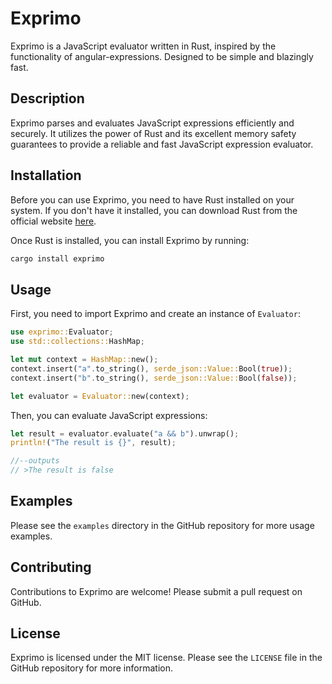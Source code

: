 # Exprimo

Exprimo is a JavaScript evaluator written in Rust, inspired by the functionality of 
angular-expressions. Designed to be simple and blazingly fast.

## Description

Exprimo parses and evaluates JavaScript expressions efficiently and securely. 
It utilizes the power of Rust and its excellent memory safety guarantees to provide a reliable
and fast JavaScript expression evaluator.

## Installation

Before you can use Exprimo, you need to have Rust installed on your system. 
If you don't have it installed, you can download Rust from the official website 
[here](https://www.rust-lang.org/tools/install).

Once Rust is installed, you can install Exprimo by running:

```bash
cargo install exprimo
```

## Usage

First, you need to import Exprimo and create an instance of `Evaluator`:

```rust
use exprimo::Evaluator;
use std::collections::HashMap;

let mut context = HashMap::new();
context.insert("a".to_string(), serde_json::Value::Bool(true));        
context.insert("b".to_string(), serde_json::Value::Bool(false));

let evaluator = Evaluator::new(context);
```

Then, you can evaluate JavaScript expressions:

```rust
let result = evaluator.evaluate("a && b").unwrap();
println!("The result is {}", result);

//--outputs
// >The result is false
```

## Examples

Please see the `examples` directory in the GitHub repository for more usage examples.

## Contributing

Contributions to Exprimo are welcome! Please submit a pull request on GitHub.

## License

Exprimo is licensed under the MIT license. Please see the `LICENSE` file in the GitHub 
repository for more information.
